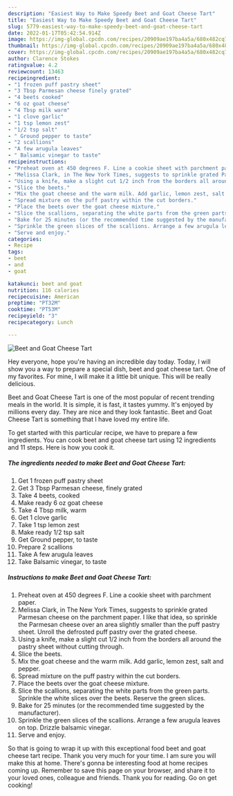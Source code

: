 ```yaml
---
description: "Easiest Way to Make Speedy Beet and Goat Cheese Tart"
title: "Easiest Way to Make Speedy Beet and Goat Cheese Tart"
slug: 5779-easiest-way-to-make-speedy-beet-and-goat-cheese-tart
date: 2022-01-17T05:42:54.914Z
image: https://img-global.cpcdn.com/recipes/20909ae197ba4a5a/680x482cq70/beet-and-goat-cheese-tart-recipe-main-photo.jpg
thumbnail: https://img-global.cpcdn.com/recipes/20909ae197ba4a5a/680x482cq70/beet-and-goat-cheese-tart-recipe-main-photo.jpg
cover: https://img-global.cpcdn.com/recipes/20909ae197ba4a5a/680x482cq70/beet-and-goat-cheese-tart-recipe-main-photo.jpg
author: Clarence Stokes
ratingvalue: 4.2
reviewcount: 13463
recipeingredient:
- "1 frozen puff pastry sheet"
- "3 Tbsp Parmesan cheese finely grated"
- "4 beets cooked"
- "6 oz goat cheese"
- "4 Tbsp milk warm"
- "1 clove garlic"
- "1 tsp lemon zest"
- "1/2 tsp salt"
- " Ground pepper to taste"
- "2 scallions"
- "A few arugula leaves"
- " Balsamic vinegar to taste"
recipeinstructions:
- "Preheat oven at 450 degrees F. Line a cookie sheet with parchment paper."
- "Melissa Clark, in The New York Times, suggests to sprinkle grated Parmesan cheese on the parchment paper. I like that idea, so sprinkle the Parmesan cheese over an area slightly smaller than the puff pastry sheet. Unroll the defrosted puff pastry over the grated cheese."
- "Using a knife, make a slight cut 1/2 inch from the borders all around the pastry sheet without cutting through."
- "Slice the beets."
- "Mix the goat cheese and the warm milk. Add garlic, lemon zest, salt and pepper."
- "Spread mixture on the puff pastry within the cut borders."
- "Place the beets over the goat cheese mixture."
- "Slice the scallions, separating the white parts from the green parts. Sprinkle the white slices over the beets. Reserve the green slices."
- "Bake for 25 minutes (or the recommended time suggested by the manufacturer)."
- "Sprinkle the green slices of the scallions. Arrange a few arugula leaves on top. Drizzle balsamic vinegar."
- "Serve and enjoy."
categories:
- Recipe
tags:
- beet
- and
- goat

katakunci: beet and goat 
nutrition: 116 calories
recipecuisine: American
preptime: "PT32M"
cooktime: "PT53M"
recipeyield: "3"
recipecategory: Lunch

---
```



![Beet and Goat Cheese Tart](https://img-global.cpcdn.com/recipes/20909ae197ba4a5a/680x482cq70/beet-and-goat-cheese-tart-recipe-main-photo.jpg)

Hey everyone, hope you're having an incredible day today. Today, I will show you a way to prepare a special dish, beet and goat cheese tart. One of my favorites. For mine, I will make it a little bit unique. This will be really delicious.

Beet and Goat Cheese Tart is one of the most popular of recent trending meals in the world. It is simple, it is fast, it tastes yummy. It's enjoyed by millions every day. They are nice and they look fantastic. Beet and Goat Cheese Tart is something that I have loved my entire life.




To get started with this particular recipe, we have to prepare a few ingredients. You can cook beet and goat cheese tart using 12 ingredients and 11 steps. Here is how you cook it.

<!--inarticleads1-->

##### The ingredients needed to make Beet and Goat Cheese Tart:

1. Get 1 frozen puff pastry sheet
1. Get 3 Tbsp Parmesan cheese, finely grated
1. Take 4 beets, cooked
1. Make ready 6 oz goat cheese
1. Take 4 Tbsp milk, warm
1. Get 1 clove garlic
1. Take 1 tsp lemon zest
1. Make ready 1/2 tsp salt
1. Get  Ground pepper, to taste
1. Prepare 2 scallions
1. Take A few arugula leaves
1. Take  Balsamic vinegar, to taste




<!--inarticleads2-->

##### Instructions to make Beet and Goat Cheese Tart:

1. Preheat oven at 450 degrees F. Line a cookie sheet with parchment paper.
1. Melissa Clark, in The New York Times, suggests to sprinkle grated Parmesan cheese on the parchment paper. I like that idea, so sprinkle the Parmesan cheese over an area slightly smaller than the puff pastry sheet. Unroll the defrosted puff pastry over the grated cheese.
1. Using a knife, make a slight cut 1/2 inch from the borders all around the pastry sheet without cutting through.
1. Slice the beets.
1. Mix the goat cheese and the warm milk. Add garlic, lemon zest, salt and pepper.
1. Spread mixture on the puff pastry within the cut borders.
1. Place the beets over the goat cheese mixture.
1. Slice the scallions, separating the white parts from the green parts. Sprinkle the white slices over the beets. Reserve the green slices.
1. Bake for 25 minutes (or the recommended time suggested by the manufacturer).
1. Sprinkle the green slices of the scallions. Arrange a few arugula leaves on top. Drizzle balsamic vinegar.
1. Serve and enjoy.




So that is going to wrap it up with this exceptional food beet and goat cheese tart recipe. Thank you very much for your time. I am sure you will make this at home. There's gonna be interesting food at home recipes coming up. Remember to save this page on your browser, and share it to your loved ones, colleague and friends. Thank you for reading. Go on get cooking!

